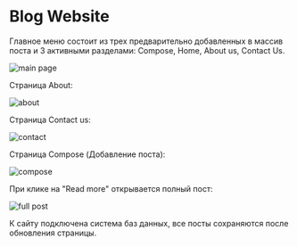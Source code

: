 # Blog Website 


Главное меню состоит из трех предварительно добавленных в массив поста и 3 активными разделами: Compose, Home, About us, Contact Us.

![main page](https://user-images.githubusercontent.com/76592268/110453760-9620fb80-80d7-11eb-9929-91329d3b144c.png)

Страница About:

![about](https://user-images.githubusercontent.com/76592268/110454006-d54f4c80-80d7-11eb-8f18-7a571d75322e.png)

Страница Contact us: 

![contact](https://user-images.githubusercontent.com/76592268/110454078-e4ce9580-80d7-11eb-80ae-3bd87db402b6.png)

Страница Compose (Добавление поста): 

![compose](https://user-images.githubusercontent.com/76592268/110454149-f44dde80-80d7-11eb-8c35-558cc24d7f6e.png)

При клике на "Read more" открывается полный пост:

![full post](https://user-images.githubusercontent.com/76592268/110454334-2b23f480-80d8-11eb-8221-c246abfa26cb.png)


К сайту подключена система баз данных, все посты сохраняются после обновления страницы. 
